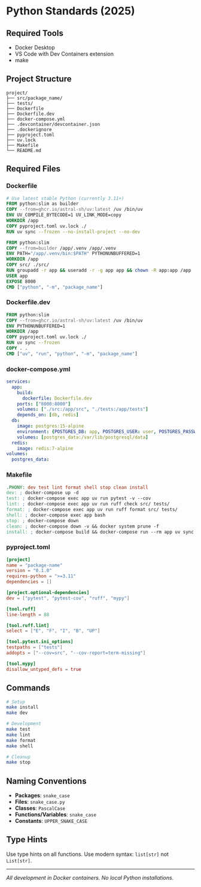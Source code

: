 # Python Standards (2025)

## Required Tools
- Docker Desktop
- VS Code with Dev Containers extension
- make

## Project Structure
```
project/
├── src/package_name/
├── tests/
├── Dockerfile
├── Dockerfile.dev
├── docker-compose.yml
├── .devcontainer/devcontainer.json
├── .dockerignore
├── pyproject.toml
├── uv.lock
├── Makefile
└── README.md
```

## Required Files

### Dockerfile
```dockerfile
# Use latest stable Python (currently 3.11+)
FROM python:slim as builder
COPY --from=ghcr.io/astral-sh/uv:latest /uv /bin/uv
ENV UV_COMPILE_BYTECODE=1 UV_LINK_MODE=copy
WORKDIR /app
COPY pyproject.toml uv.lock ./
RUN uv sync --frozen --no-install-project --no-dev

FROM python:slim
COPY --from=builder /app/.venv /app/.venv
ENV PATH="/app/.venv/bin:$PATH" PYTHONUNBUFFERED=1
WORKDIR /app
COPY src/ ./src/
RUN groupadd -r app && useradd -r -g app app && chown -R app:app /app
USER app
EXPOSE 8000
CMD ["python", "-m", "package_name"]
```

### Dockerfile.dev
```dockerfile
FROM python:slim
COPY --from=ghcr.io/astral-sh/uv:latest /uv /bin/uv
ENV PYTHONUNBUFFERED=1
WORKDIR /app
COPY pyproject.toml uv.lock ./
RUN uv sync --frozen
COPY . .
CMD ["uv", "run", "python", "-m", "package_name"]
```

### docker-compose.yml
```yaml
services:
  app:
    build:
      dockerfile: Dockerfile.dev
    ports: ["8000:8000"]
    volumes: ["./src:/app/src", "./tests:/app/tests"]
    depends_on: [db, redis]
  db:
    image: postgres:15-alpine
    environment: {POSTGRES_DB: app, POSTGRES_USER: user, POSTGRES_PASSWORD: pass}
    volumes: [postgres_data:/var/lib/postgresql/data]
  redis:
    image: redis:7-alpine
volumes:
  postgres_data:
```

### Makefile
```makefile
.PHONY: dev test lint format shell stop clean install
dev: ; docker-compose up -d
test: ; docker-compose exec app uv run pytest -v --cov
lint: ; docker-compose exec app uv run ruff check src/ tests/
format: ; docker-compose exec app uv run ruff format src/ tests/
shell: ; docker-compose exec app bash
stop: ; docker-compose down
clean: ; docker-compose down -v && docker system prune -f
install: ; docker-compose build && docker-compose run --rm app uv sync
```

### pyproject.toml
```toml
[project]
name = "package-name"
version = "0.1.0"
requires-python = ">=3.11"
dependencies = []

[project.optional-dependencies]
dev = ["pytest", "pytest-cov", "ruff", "mypy"]

[tool.ruff]
line-length = 88

[tool.ruff.lint]
select = ["E", "F", "I", "B", "UP"]

[tool.pytest.ini_options]
testpaths = ["tests"]
addopts = ["--cov=src", "--cov-report=term-missing"]

[tool.mypy]
disallow_untyped_defs = true
```

## Commands
```bash
# Setup
make install
make dev

# Development
make test
make lint  
make format
make shell

# Cleanup
make stop
```

## Naming Conventions
- **Packages**: `snake_case`
- **Files**: `snake_case.py`
- **Classes**: `PascalCase`
- **Functions/Variables**: `snake_case`
- **Constants**: `UPPER_SNAKE_CASE`

## Type Hints
Use type hints on all functions. Use modern syntax: `list[str]` not `List[str]`.

---

*All development in Docker containers. No local Python installations.*